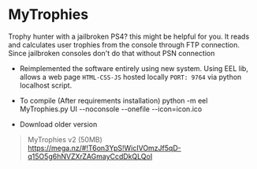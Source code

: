# MyTrophies
Trophy hunter with a jailbroken PS4? this might be helpful for you. It reads and calculates user trophies from the console through FTP connection. Since jailbroken consoles don't do that without PSN connection

* Reimplemented the software entirely using new system. Using EEL lib, allows a web page `HTML-CSS-JS` hosted locally `PORT: 9764` via python localhost script.

* To compile (After requirements installation)
python -m eel MyTrophies.py UI --noconsole --onefile --icon=icon.ico

* Download older version
> MyTrophies v2 (50MB) https://mega.nz/#!T6on3YpS!WicIVOmzJf5qD-q15O5g6hNVZXrZAGmayCcdDkQLQoI
